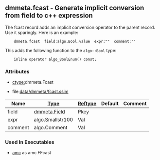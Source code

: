 ## dmmeta.fcast - Generate implicit conversion from field to c++ expression
<a href="#dmmeta-fcast"></a>

The fcast record adds an implicit conversion operator to the parent record.
Use it sparingly.
Here is an example:

```
    dmmeta.fcast  field:algo.Bool.value  expr:""  comment:""
```

This adds the following function to the `algo::Bool` type:

```
    inline operator algo_BoolEnum() const;
```

### Attributes
<a href="#attributes"></a>
* [ctype:](/txt/ssimdb/dmmeta/ctype.md)dmmeta.Fcast

* file:[data/dmmeta/fcast.ssim](/data/dmmeta/fcast.ssim)

|Name|[Type](/txt/ssimdb/dmmeta/ctype.md)|[Reftype](/txt/ssimdb/dmmeta/reftype.md)|Default|Comment|
|---|---|---|---|---|
|field|[dmmeta.Field](/txt/ssimdb/dmmeta/field.md)|Pkey|
|expr|algo.Smallstr100|Val|
|comment|algo.Comment|Val|

### Used In Executables
<a href="#used-in-executables"></a>
* [amc](/txt/exe/amc/README.md) as amc.FFcast


